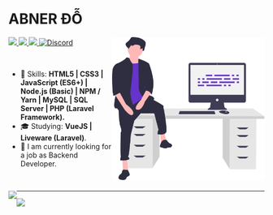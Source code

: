 
# ABNER ĐỖ

<img align="right" width="300px" src="./bio-image.svg" />

<p align="left">
  <a href="mailto:huunhat.work@gmail.com">
    <img src="https://img.shields.io/badge/-huunhat.work@gmail.com-6633cc?style=flat-square&logo=Gmail&logoColor=white&link=mailto:huunhat.work@gmail.com" />
  </a>
  <a href="https://twitter.com/cuzin_pro">
    <img src="https://img.shields.io/twitter/url?url=https%3A%2F%2Ftwitter.com%2Fcuzin_pro&style=flat-square&logo=twitter&logoColor=white&label=cuzin_pro&color=whitte" />
  </a>
  <a href="https://github.com/cuzinxyz/?tab=follow">
    <img src="https://img.shields.io/github/followers/cuzinxyz?label=Follow&style=social" />
  </a>
  <a href="https://discord.gg/jU8a7x5x">
    <img alt="Discord" src="https://img.shields.io/discord/853541264531390484?style=flat-square&logo=discord&logoColor=white&label=_donhat&color=white&link=https%3A%2F%2Fdiscord.gg%2FjU8a7x5x">
  </a>
</p>

<br>

- :rocket: Skills: <strong>HTML5 | CSS3 | JavaScript (ES6+) | Node.js (Basic) | NPM / Yarn | MySQL | SQL Server | PHP (Laravel Framework).</strong>
- :mortar_board: Studying: <strong>VueJS | Liveware (Laravel)</strong>.
- :briefcase: I am currently looking for a job as Backend Developer.

<br>

<img
  align="left"
  height="165"
  src="https://github-readme-stats.vercel.app/api?username=cuzinxyz&count_private=true&show_icons=true&custom_title=GitHub%20Status&hide=issues&title_color=6633cc&icon_color=f7df1e&bg_color=ffffff00&text_color=7159c1&hide_border=true"
/>

---
![](https://komarev.com/ghpvc/?username=cuzinxyz&label=Visitors+Count&color=red)
